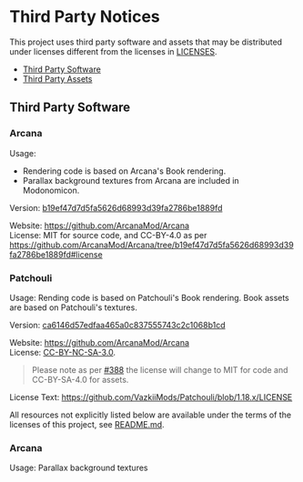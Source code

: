 <!--
SPDX-FileCopyrightText: 2022 klikli-dev

SPDX-License-Identifier: MIT
-->

# Third Party Notices

This project uses third party software and assets that may be distributed under licenses different from the licenses in [LICENSES](./LICENSES/).

* [Third Party Software](#third-party-software)
* [Third Party Assets](#third-party-assets)

## Third Party Software

### Arcana 

Usage: 
- Rendering code is based on Arcana's Book rendering.
- Parallax background textures from Arcana are included in Modonomicon.

Version: [b19ef47d7d5fa5626d68993d39fa2786be1889fd](https://github.com/ArcanaMod/Arcana/commit/b19ef47d7d5fa5626d68993d39fa2786be1889fd)

Website: https://github.com/ArcanaMod/Arcana   
License: MIT for source code, and CC-BY-4.0 as per https://github.com/ArcanaMod/Arcana/tree/b19ef47d7d5fa5626d68993d39fa2786be1889fd#license

### Patchouli

Usage: Rending code is based on Patchouli's Book rendering. Book assets are based on Patchouli's textures. 

Version: [ca6146d57edfaa465a0c837555743c2c1068b1cd](https://github.com/VazkiiMods/Patchouli/commit/ca6146d57edfaa465a0c837555743c2c1068b1cd)

Website: https://github.com/ArcanaMod/Arcana   
License: [CC-BY-NC-SA-3.0](https://github.com/VazkiiMods/Patchouli/blob/1.18.x/LICENSE).  
> Please note as per [#388](https://github.com/VazkiiMods/Patchouli/issues/388) the license will change to MIT for code and CC-BY-SA-4.0 for assets.  

License Text: https://github.com/VazkiiMods/Patchouli/blob/1.18.x/LICENSE

All resources not explicitly listed below are available under the terms of the licenses of this project, see [README.md](./README.md#licensing).

### Arcana

Usage: Parallax background textures 